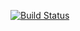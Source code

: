 [![Build Status](https://travis-ci.org/georgecodes/gerd.png?branch=master)](https://travis-ci.org/georgecodes/gerd)